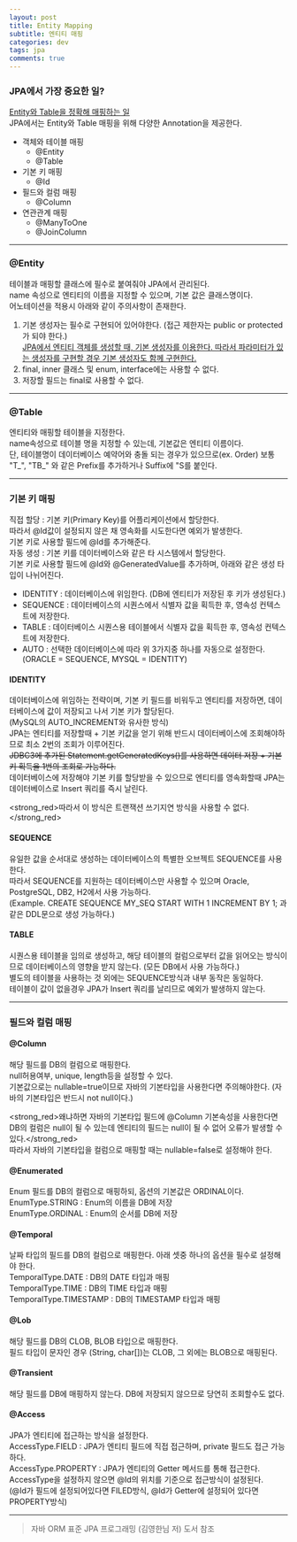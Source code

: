 ```yaml
---
layout: post
title: Entity Mapping
subtitle: 엔티티 매핑
categories: dev
tags: jpa
comments: true
---
```



### JPA에서 가장 중요한 일?  

<u>Entity와 Table을 정확해 매핑하는 일</u>  
JPA에서는 Entity와 Table 매핑을 위해 다양한 Annotation을 제공한다.  

- 객체와 테이블 매핑  
  - @Entity  
  - @Table  
- 기본 키 매핑  
  - @Id  
- 필드와 컬럼 매핑  
  - @Column  
- 연관관계 매핑  
  - @ManyToOne  
  - @JoinColumn  

---

### @Entity  

테이블과 매핑할 클래스에 필수로 붙여줘야 JPA에서 관리된다.  
name 속성으로 엔티티의 이름을 지정할 수 있으며, 기본 값은 클래스명이다.  
어노테이션을 적용시 아래와 같이 주의사항이 존재한다.  

1. 기본 생성자는 필수로 구현되어 있어야한다. (접근 제한자는 public or protected가 되야 한다.)  
<u>JPA에서 엔티티 객체를 생성할 때, 기본 생성자를 이용한다. 따라서 파라미터가 있는 생성자를 구현할 경우 기본 생성자도 함께 구현한다.</u>  
2. final, inner 클래스 및 enum, interface에는 사용할 수 없다.  
3. 저장할 필드는 final로 사용할 수 없다.  

---

### @Table  

엔티티와 매핑할 테이블을 지정한다.  
name속성으로 테이블 명을 지정할 수 있는데, 기본값은 엔티티 이름이다.  
단, 테이블명이 데이터베이스 예약어와 충돌 되는 경우가 있으므로(ex. Order) 보통 "T_", "TB_" 와 같은 Prefix를 추가하거나 Suffix에 "S를 붙인다.  

---

### 기본 키 매핑  

직접 할당 : 기본 키(Primary Key)를 어플리케이션에서 할당한다.  
따라서 @Id값이 설정되지 않은 채 영속화를 시도한다면 예외가 발생한다.  
기본 키로 사용할 필드에 @Id를 추가해준다.  
자동 생성 : 기본 키를 데이터베이스와 같은 타 시스템에서 할당한다.  
기본 키로 사용할 필드에 @Id와 @GeneratedValue를 추가하며, 아래와 같은 생성 타입이 나뉘어진다.  

- IDENTITY : 데이터베이스에 위임한다. (DB에 엔티티가 저장된 후 키가 생성된다.)  
- SEQUENCE : 데이터베이스의 시퀀스에서 식별자 값을 획득한 후, 영속성 컨텍스트에 저장한다.  
- TABLE : 데이터베이스 시퀀스용 테이블에서 식별자 값을 획득한 후, 영속성 컨텍스트에 저장한다.  
- AUTO : 선택한 데이터베이스에 따라 위 3가지중 하나를 자동으로 설정한다. (ORACLE = SEQUENCE, MYSQL = IDENTITY)  

#### IDENTITY  

데이터베이스에 위임하는 전략이며, 기본 키 필드를 비워두고 엔티티를 저장하면, 데이터베이스에 값이 저장되고 나서 기본 키가 할당된다.  
(MySQL의 AUTO_INCREMENT와 유사한 방식)  
JPA는 엔티티를 저장할때 + 기본 키값을 얻기 위해 반드시 데이터베이스에 조회해야하므로 최소 2번의 조회가 이루어진다.  
~~JDBC3에 추가된 Statement.getGeneratedKeys()를 사용하면 데이터 저장 + 기본 키 획득을 1번의 조회로 가능하다.~~  
데이터베이스에 저장해야 기본 키를 할당받을 수 있으므로 엔티티를 영속화할때 JPA는 데이터베이스로 Insert 쿼리를 즉시 날린다.  

<strong_red>따라서 이 방식은 트랜잭션 쓰기지연 방식을 사용할 수 없다.</strong_red>  

#### SEQUENCE  

유일한 값을 순서대로 생성하는 데이터베이스의 특별한 오브젝트 SEQUENCE를 사용한다.  
따라서 SEQUENCE를 지원하는 데이터베이스만 사용할 수 있으며 Oracle, PostgreSQL, DB2, H2에서 사용 가능하다.  
(Example. CREATE SEQUENCE MY_SEQ START WITH 1 INCREMENT BY 1; 과 같은 DDL문으로 생성 가능하다.)  

#### TABLE  

시퀀스용 테이블을 임의로 생성하고, 해당 테이블의 컬럼으로부터 값을 읽어오는 방식이므로 데이터베이스의 영향을 받지 않는다. (모든 DB에서 사용 가능하다.)  
별도의 테이블을 사용하는 것 외에는 SEQUENCE방식과 내부 동작은 동일하다.  
테이블이 값이 없을경우 JPA가 Insert 쿼리를 날리므로 예외가 발생하지 않는다.  

---

### 필드와 컬럼 매핑  

#### @Column  

해당 필드를 DB의 컬럼으로 매핑한다.  
null허용여부, unique, length등을 설정할 수 있다.  
기본값으로는 nullable=true이므로 자바의 기본타입을 사용한다면 주의해야한다. (자바의 기본타입은 반드시 not null이다.)  

<strong_red>왜냐하면 자바의 기본타입 필드에 @Column 기본속성을 사용한다면 DB의 컬럼은 null이 될 수 있는데 엔티티의 필드는 null이 될 수 없어 오류가 발생할 수 있다.</strong_red>  
따라서 자바의 기본타입을 컬럼으로 매핑할 때는 nullable=false로 설정해야 한다.  

#### @Enumerated  

Enum 필드를 DB의 컬럼으로 매핑하되, 옵션의 기본값은 ORDINAL이다.  
EnumType.STRING : Enum의 이름을 DB에 저장  
EnumType.ORDINAL : Enum의 순서를 DB에 저장  

#### @Temporal  

날짜 타입의 필드를 DB의 컬럼으로 매핑한다. 아래 셋중 하나의 옵션을 필수로 설정해야 한다.  
TemporalType.DATE : DB의 DATE 타입과 매핑  
TemporalType.TIME : DB의 TIME 타입과 매핑  
TemporalType.TIMESTAMP : DB의 TIMESTAMP 타입과 매핑  

#### @Lob  

해당 필드를 DB의 CLOB, BLOB 타입으로 매핑한다.  
필드 타입이 문자인 경우 (String, char[])는 CLOB, 그 외에는 BLOB으로 매핑된다.  

#### @Transient  

해당 필드를 DB에 매핑하지 않는다. DB에 저장되지 않으므로 당연히 조회할수도 없다.

#### @Access  

JPA가 엔티티에 접근하는 방식을 설정한다.  
AccessType.FIELD : JPA가 엔티티 필드에 직접 접근하며, private 필드도 접근 가능하다.  
AccessType.PROPERTY : JPA가 엔티티의 Getter 메서드를 통해 접근한다.  
AccessType을 설정하지 않으면 @Id의 위치를 기준으로 접근방식이 설정된다.  
(@Id가 필드에 설정되어있다면 FILED방식, @Id가 Getter에 설정되어 있다면 PROPERTY방식)  

---

> 자바 ORM 표준 JPA 프로그래밍 (김영한님 저) 도서 참조